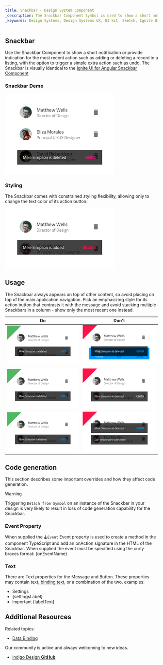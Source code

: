 ```yaml
---
title: Snackbar - Design System Component
_description: The Snackbar Component Symbol is used to show a short notification or indicate the last action performed by the user.
_keywords: Design Systems, Design Systems UX, UI kit, Sketch, Ignite UI for Angular, Sketch to Angular, Sketch to Angular, Angular, Angular Design System, Export code from Sketch, Design Kits for Angular, Sketch HTML, Sketch to HTML, Sketch UI kits
---
```


## Snackbar

Use the Snackbar Component to show a short notification or provide indication for the most recent action such as adding or deleting a record in a listing, with the option to trigger a simple extra action such as undo. The Snackbar is visually identical to the [Ignite UI for Angular Snackbar Component](https://www.infragistics.com/products/ignite-ui-angular/angular/components/snackbar.html)

### Snackbar Demo

<img src="../images/snackbar_demo.png" srcset="../images/snackbar_demo@2x.png 2x" />

### Styling

The Snackbar comes with constrained styling flexibility, allowing only to change the text color of its action button.

<img src="../images/snackbar_styling.png" srcset="../images/snackbar_styling@2x.png 2x" />

## Usage

The Snackbar always appears on top of other content, so avoid placing on top of the main application navigation. Pick an emphasizing style for its action button that contrasts it with the message and avoid stacking multiple Snackbars in a column - show only the most recent one instead.

| Do                              | Don't                             |
| ------------------------------- | --------------------------------- |
| <img src="../images/snackbar_do1.png" srcset="../images/snackbar_do1@2x.png 2x" /> | <img src="../images/snackbar_dont1.png" srcset="../images/snackbar_dont1@2x.png 2x" /> |
| <img src="../images/snackbar_do2.png" srcset="../images/snackbar_do2@2x.png 2x" /> | <img src="../images/snackbar_dont2.png" srcset="../images/snackbar_dont2@2x.png 2x" /> |
| <img src="../images/snackbar_do3.png" srcset="../images/snackbar_do3@2x.png 2x" /> | <img src="../images/snackbar_dont3.png" srcset="../images/snackbar_dont3@2x.png 2x" /> |

## Code generation

This section describes some important overrides and how they affect code generation.

> [!WARNING]
> Triggering `Detach from Symbol` on an instance of the Snackbar in your design is very likely to result in loss of code generation capability for the Snackbar.

### Event Property

When supplied the `🕹️Event` Event property is used to create a method in the component TypeScript and add an onAction signature in the HTML of the Snackbar. When supplied the event must be specified using the curly braces format: {onEventName}

### Text

There are Text properties for the Message and Button. These properties may contain text, [binding text](../codegen/data-binding.md), or a combination of the two, examples:

- Settings
- {settingsLabel}
- Important {labelText}

## Additional Resources

Related topics:

- [Data Binding](../codegen/data-binding.md)
  <div class="divider--half"></div>

Our community is active and always welcoming to new ideas.

- [Indigo Design **GitHub**](https://github.com/IgniteUI/design-system-docfx)

